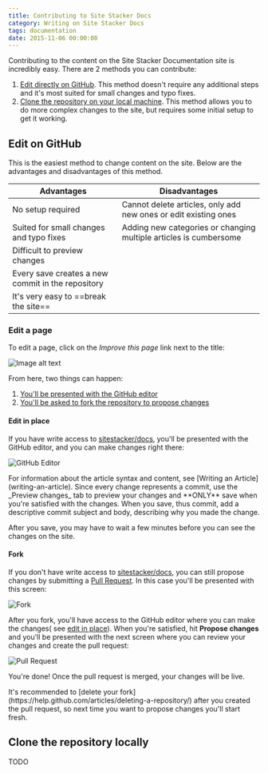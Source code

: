 ```yaml
---
title: Contributing to Site Stacker Docs
category: Writing on Site Stacker Docs
tags: documentation
date: 2015-11-06 00:00:00
---
```


Contributing to the content on the Site Stacker Documentation site
is incredibly easy. There are 2 methods you can contribute:

1. [Edit directly on GitHub](#edit-on-github). This method
doesn't require any additional steps and it's most suited
for small changes and typo fixes.
2. [Clone the repository on your local machine](#clone-the-repository-locally).
This method allows you to do more complex changes to the site,
but requires some initial setup to get it working.

## Edit on GitHub

This is the easiest method to change content on the site.
Below are the advantages and disadvantages of this method.

Advantages | Disadvantages
---------- | -------------
No setup required | Cannot delete articles, only add new ones or edit existing ones
Suited for small changes and typo fixes | Adding new categories or changing multiple articles is cumbersome
 | Difficult to preview changes
 | Every save creates a new commit in the repository
 | It's very easy to ==break the site==

### Edit a page

To edit a page, click on the _Improve this page_ link
next to the title:

![Image alt text](https://git.sitestacker.com/sitestacker/docs/uploads/784ac9e7f300b1a7fa185c4874689d04/Screen_Shot_2015-11-06_at_5.49.20_PM__2_.jpg)

From here, two things can happen:

1. [You'll be presented with the GitHub editor](#edit-in-place)
2. [You'll be asked to fork the repository to propose changes](#fork)

#### Edit in place

If you have write access to [sitestacker/docs](https://github.com/sitestacker/docs),
you'll be presented with the GitHub editor, and you
can make changes right there:

![GitHub Editor](https://git.sitestacker.com/sitestacker/docs/uploads/97290c22539982f65be1fffb6e6b740e/image.png)

<note>
For information about the article syntax and content, see
[Writing an Article](writing-an-article).
</note>

<important>
<title>Save only once</title>
Since every change represents a commit, use the _Preview changes_ tab to preview your changes and **ONLY** save when you're satisfied with the changes.
</important>

<important>
<title>Add descriptive message on save</title>
When you save, thus commit, add a descriptive commit subject and body, describing why you made the change.
</important>

After you save, you may have to wait a few minutes before you can see
the changes on the site.

#### Fork

If you don't have write access to [sitestacker/docs](https://github.com/sitestacker/docs),
you can still propose changes by submitting a
[Pull Request](https://help.github.com/articles/using-pull-requests/).
In this case you'll be presented with this screen:

![Fork](https://git.sitestacker.com/sitestacker/docs/uploads/8324fa0f90272cf30ebd5d1fc6059307/Screen_Shot_2015-11-06_at_7.13.21_PM.jpg)

After you fork, you'll have access to the GitHub editor
where you can make the changes( see
[edit in place](#edit-in-place)). When you're satisfied,
hit **Propose changes** and you'll be presented with the
next screen where you can review your changes and
create the pull request:

![Pull Request](https://git.sitestacker.com/sitestacker/docs/uploads/8a4d2675f047e217cee5d1ac8ffc9487/Screen_Shot_2015-11-06_at_7.10.34_PM__2_.jpg)

You're done! Once the pull request is merged, your changes
will be live.

<note>
<title>Delete your fork</title>
It's recommended to [delete your fork](https://help.github.com/articles/deleting-a-repository/)
after you created the pull request, so next time you
want to propose changes you'll start fresh.
</note>

## Clone the repository locally

TODO